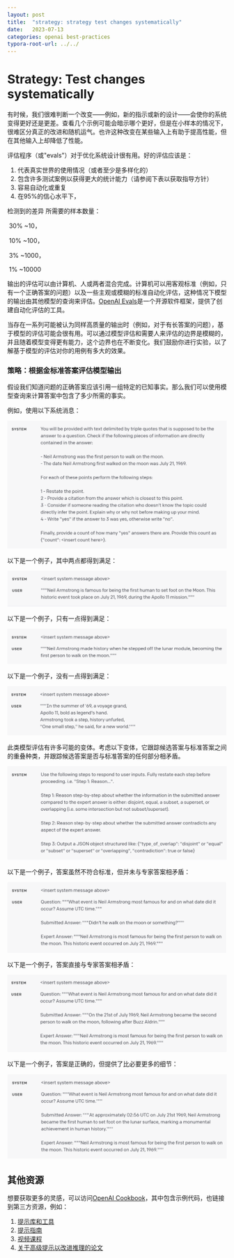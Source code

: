 ```yaml
---
layout: post
title:  "strategy: strategy test changes systematically"
date:   2023-07-13
categories: openai best-practices
typora-root-url: ../../
---
```


# Strategy: Test changes systematically

​	有时候，我们很难判断一个改变——例如，新的指示或新的设计——会使你的系统变得更好还是更差。查看几个示例可能会暗示哪个更好，但是在小样本的情况下，很难区分真正的改进和随机运气。也许这种改变在某些输入上有助于提高性能，但在其他输入上却降低了性能。

评估程序（或"evals"）对于优化系统设计很有用。好的评估应该是：

1. 代表真实世界的使用情况（或者至少是多样化的）
2. 包含许多测试案例以获得更大的统计能力（请参阅下表以获取指导方针）
3. 容易自动化或重复
4. 在95%的信心水平下，

检测到的差异	所需要的样本数量：

​	30% 			~10，

​	10% 			~100，

​	3% 			~1000，

​	1% 			~10000

输出的评估可以由计算机、人或两者混合完成。计算机可以用客观标准（例如，只有一个正确答案的问题）以及一些主观或模糊的标准自动化评估，这种情况下模型的输出由其他模型的查询来评估。[OpenAI Evals](https://github.com/openai/evals)是一个开源软件框架，提供了创建自动化评估的工具。

当存在一系列可能被认为同样高质量的输出时（例如，对于有长答案的问题），基于模型的评估可能会很有用。可以通过模型评估和需要人来评估的边界是模糊的，并且随着模型变得更有能力，这个边界也在不断变化。我们鼓励你进行实验，以了解基于模型的评估对你的用例有多大的效果。

### 策略：根据金标准答案评估模型输出

假设我们知道问题的正确答案应该引用一组特定的已知事实。那么我们可以使用模型查询来计算答案中包含了多少所需的事实。

例如，使用以下系统消息：

![3](/assets/images/best-practices-4/3.png)

以下是一个例子，其中两点都得到满足：

![4](/assets/images/best-practices-4/4.png)

 以下是一个例子，只有一点得到满足： 

![5](/assets/images/best-practices-4/5.png)

以下是一个例子，没有一点得到满足：

![6](/assets/images/best-practices-4/6.png)

此类模型评估有许多可能的变体。考虑以下变体，它跟踪候选答案与标准答案之间的重叠种类，并跟踪候选答案是否与标准答案的任何部分相矛盾。

![7](/assets/images/best-practices-4/7.png)

以下是一个例子，答案虽然不符合标准，但并未与专家答案相矛盾：

![8](/assets/images/best-practices-4/8.png)

以下是一个例子，答案直接与专家答案相矛盾：

![9](/assets/images/best-practices-4/9.png)

以下是一个例子，答案是正确的，但提供了比必要更多的细节：

![10](/assets/images/best-practices-4/10.png)

## 其他资源 

想要获取更多的灵感，可以访问[OpenAI Cookbook](https://github.com/openai/openai-cookbook)，其中包含示例代码，也链接到第三方资源，例如：

1. [提示库和工具](https://github.com/openai/openai-cookbook#papers-on-advanced-prompting-to-improve-reasoning)
2. [提示指南](https://github.com/openai/openai-cookbook#prompting-guides)
3. [视频课程](https://github.com/openai/openai-cookbook#video-courses)
4. [关于高级提示以改进推理的论文](https://github.com/openai/openai-cookbook#papers-on-advanced-prompting-to-improve-reasoning)
